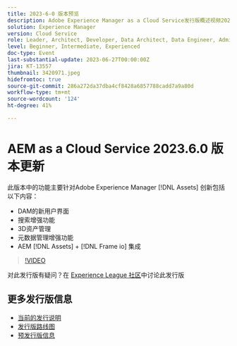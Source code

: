 ```yaml
---
title: 2023-6-0 版本预览
description: Adobe Experience Manager as a Cloud Service发行版概述视频2023.6.0此发行版中的功能重点针对Experience Manager Assets创新，包括以下内容 — DAM搜索增强功能的新用户界面3D资源管理元数据管理增强功能AEM [!DNL Assets] + [!DNL Frame io]  集成
solution: Experience Manager
version: Cloud Service
role: Leader, Architect, Developer, Data Architect, Data Engineer, Admin, User
level: Beginner, Intermediate, Experienced
doc-type: Event
last-substantial-update: 2023-06-27T00:00:00Z
jira: KT-13557
thumbnail: 3420971.jpeg
hidefromtoc: true
source-git-commit: 286a272da37dba4cf8428a6857788cadd7a9a80d
workflow-type: tm+mt
source-wordcount: '124'
ht-degree: 41%

---
```



# AEM as a Cloud Service 2023.6.0 版本更新


此版本中的功能主要针对Adobe Experience Manager [!DNL Assets] 创新包括以下内容：

* DAM的新用户界面
* 搜索增强功能
* 3D资产管理
* 元数据管理增强功能
* AEM [!DNL Assets] + [!DNL Frame io] 集成

>[!VIDEO](https://video.tv.adobe.com/v/3420971/?learn=on)


对此发行版有疑问？在 [Experience League 社区](https://adobe.ly/43FGHk0)中讨论此发行版

## 更多发行版信息

* [当前的发行说明](https://experienceleague.adobe.com/docs/experience-manager-cloud-service/content/release-notes/home.html?lang=zh-Hans)
* [发行版路线图](https://experienceleague.adobe.com/docs/experience-manager-release-information/aem-release-updates/update-releases-roadmap.html?lang=zh-Hans)
* [预发行版信息](https://experienceleague.adobe.com/docs/experience-manager-cloud-service/content/release-notes/prerelease.html)